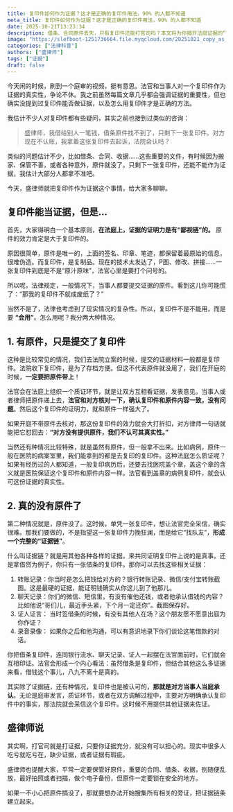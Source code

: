 ```yaml
---
title: 复印件如何作为证据？这才是正确的复印件用法，90% 的人都不知道
meta_title: 复印件如何作为证据？这才是正确的复印件用法，90% 的人都不知道
date: 2025-10-21T13:23:34
description: 借条、合同原件丢失，只有复印件还能打官司吗？本文将为你揭开法庭证据的“鄙视链”，详解复印件作为证据的正确用法。我们将分两种核心情况讨论：1. 持有原件时，如何通过庭审质证，让复印件与原件具备同等效力；2. 原件丢失时，如何通过转账记录、聊天记录等打造一条完整的“证据链”，让孤立的复印件也能获得法院采信。了解这些关键知识，避免因证据瑕疵吃亏，有效维护自身合法权益。
image: "https://slefboot-1251736664.file.myqcloud.com/20251021_copy_as_evidence.webp"
categories: ["法律科普"]
authors: ["盛律师"]
tags: ["证据"]
draft: false
---
```


今天闲的时候，刷到一个庭审的视频，挺有意思。法官和当事人对一个复印件作为证据的真实性，争论不休。我之前虽然每篇文章几乎都会强调证据的重要性，但也确实没提到过复印件能否做证据，以及怎么用复印件才是正确的方法。

我估计不少人对复印件都有些疑问，其实之前也接到过类似的咨询：

> 盛律师，我借给别人一笔钱，借条原件找不到了，只剩下一张复印件。对方现在不认账，我拿着这张复印件去起诉，法院会认吗？

类似的问题估计不少，比如借条、合同、收据……这些重要的文件，有时候因为搬家、保管不善，或者各种意外，原件就没了。只剩下一张复印件，还能不能作为证据，我估计大部分人都拿不准吧。

今天，盛律师就把复印件作为证据这个事情，给大家多聊聊。

## 复印件能当证据，但是...

首先，大家得明白一个基本原则，**在法庭上，证据的证明力是有“鄙视链”的。** 原件的效力肯定是大于复印件的。

原因很简单，原件是唯一的，上面的签名、印章、笔迹，都保留着最原始的信息，很难伪造。而复印件，是复制品。现在的技术太发达了，P图、修改、拼接……一张复印件到底是不是“原汁原味”，法官心里是要打个问号的。

所以呢，法律规定，一般情况下，当事人都要提交证据的原件。看到这儿你可能慌了：“那我的复印件不就成废纸了？”

当然不是了，法律也考虑到了现实情况的复杂性。所以，复印件不是不能用，而是要 **“会用”**。怎么用呢？我分两大种情况。

## 1. 有原件，只是提交了复印件

这种是比较常见的情况，我们去法院立案的时候，提交的证据材料一般都是复印件。法院收下复印件，是为了存档方便。但这不代表原件就没用了，我们在开庭的时候，**一定要把原件带上**！

法官会在法庭上组织一个质证环节，就是让双方互相看证据，发表意见。当事人或者律师把原件递上去，**法官和对方核对一下，确认复印件和原件内容一致，没有问题**。然后这个复印件的证明力，就和原件一样强大了。

如果开庭不带原件去核对，那这份复印件的效力就会大打折扣，对方律师一句话就能把它怼回去：**“对方没有提供原件，我们不认可其真实性。”**

当然还有种情况比较特殊，就是虽然有原件，但一般拿不出来。比如病例，原件一般在医院的病案室里，我们能拿到的都是去复印的复印件。这种法庭怎么质证呢？如果有经历过的人都知道，一般复印病历后，还要去找医院盖个章，盖这个章的含义就是医院保证这个复印件和原件内容一样。法官看到盖章的病例复印件，就会认可这份证据的真实性。

## 2. 真的没有原件了

第二种情况就是，原件没了。这时候，单凭一张复印件，想让法官完全采信，确实很难。那我们要做的，不是指望这一张复印件力挽狂澜，而是给它“找队友”，**形成一个完整的“证据链”**。

什么叫证据链？就是用其他各种各样的证据，来共同证明复印件上说的是真事。还是拿借贷为例子，你只有一张借条的复印件。那你可以去找这些相关证据：

1. 转账记录：你当时是怎么把钱给对方的？银行转账记录、微信/支付宝转账截图。这是最硬的证据，能证明钱确实从你这儿到了他那儿。
2. 聊天记录：你们的微信、短信里，有没有催他还钱，或者他承认借钱的内容？比如他说“哥们儿，最近手头紧，下个月一定还你”。截图保存好。
3. 证人证言： 当时签借条的时候，有没有其他人在场？这个朋友愿不愿意出庭为你作证？
4. 录音录像： 如果你之后和他沟通，可以有意识地录下你们谈论这笔借款的对话。

你把借条复印件，连同银行流水、聊天记录、证人一起摆在法官面前时，它们就会互相印证。法官会形成一个内心看法：虽然借条是复印件，但结合其他这么多证据来看，借钱这个事儿，八九不离十是真的。

其实除了证据链，还有种情况，复印件也是被认可的，**那就是对方当事人当庭承认**。无论是庭审发言，质证环节，或者在双方调解过程中，主要对方明确承认复印件中的事实，那法院就会采信这个复印件。这时候不用提供其他证据来佐证。

## 盛律师说

其实啊，打官司就是打证据，只要你证据充分，就没有可以担心的。现实中很多人吃亏就吃亏在，缺少证据，或者证据有瑕疵。

盛律师也提醒大家，平常一定要保管好原件，重要的合同、借条、收据，别随便乱放，最好拍照或者扫描，做个电子备份，但原件一定要锁在安全的地方。

如果一不小心把原件搞没了，那就要想办法开始搜集所有相关的旁证，把证据链条建立起来。